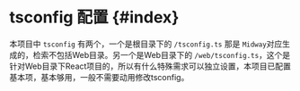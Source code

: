 # tsconfig 配置 {#index}

本项目中 `tsconfig` 有两个，一个是根目录下的 `/tsconfig.ts` 那是 `Midway`对应生成的，检索不包括Web目录。另一个是Web目录下的 `/web/tsconfig.ts`，这个是针对Web目录下React项目的，所以有什么特殊需求可以独立设置，本项目已配置基本项，基本够用，一般不需要动用修改tsconfig。

